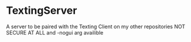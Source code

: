 # TextingServer
A server to be paired with the Texting Client on my other repositories NOT SECURE AT ALL and -nogui arg availible 
